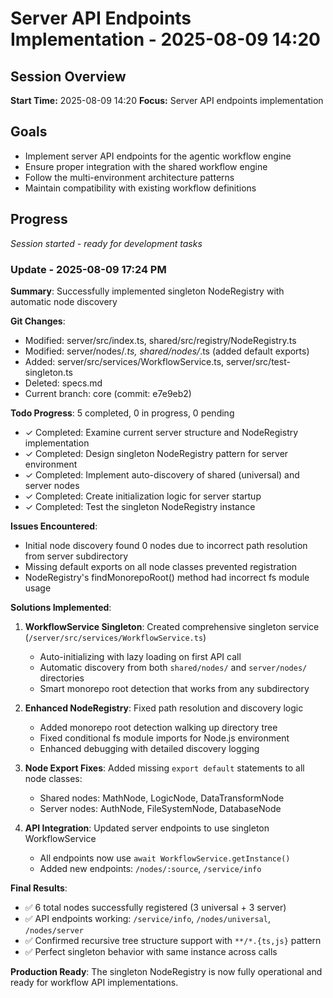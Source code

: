 # Server API Endpoints Implementation - 2025-08-09 14:20

## Session Overview
**Start Time:** 2025-08-09 14:20
**Focus:** Server API endpoints implementation

## Goals
- Implement server API endpoints for the agentic workflow engine
- Ensure proper integration with the shared workflow engine
- Follow the multi-environment architecture patterns
- Maintain compatibility with existing workflow definitions

## Progress
*Session started - ready for development tasks*

### Update - 2025-08-09 17:24 PM

**Summary**: Successfully implemented singleton NodeRegistry with automatic node discovery

**Git Changes**:
- Modified: server/src/index.ts, shared/src/registry/NodeRegistry.ts
- Modified: server/nodes/*.ts, shared/nodes/*.ts (added default exports)
- Added: server/src/services/WorkflowService.ts, server/src/test-singleton.ts
- Deleted: specs.md
- Current branch: core (commit: e7e9eb2)

**Todo Progress**: 5 completed, 0 in progress, 0 pending
- ✓ Completed: Examine current server structure and NodeRegistry implementation
- ✓ Completed: Design singleton NodeRegistry pattern for server environment  
- ✓ Completed: Implement auto-discovery of shared (universal) and server nodes
- ✓ Completed: Create initialization logic for server startup
- ✓ Completed: Test the singleton NodeRegistry instance

**Issues Encountered**:
- Initial node discovery found 0 nodes due to incorrect path resolution from server subdirectory
- Missing default exports on all node classes prevented registration
- NodeRegistry's findMonorepoRoot() method had incorrect fs module usage

**Solutions Implemented**:
1. **WorkflowService Singleton**: Created comprehensive singleton service (`/server/src/services/WorkflowService.ts`)
   - Auto-initializing with lazy loading on first API call
   - Automatic discovery from both `shared/nodes/` and `server/nodes/` directories
   - Smart monorepo root detection that works from any subdirectory

2. **Enhanced NodeRegistry**: Fixed path resolution and discovery logic
   - Added monorepo root detection walking up directory tree
   - Fixed conditional fs module imports for Node.js environment
   - Enhanced debugging with detailed discovery logging

3. **Node Export Fixes**: Added missing `export default` statements to all node classes:
   - Shared nodes: MathNode, LogicNode, DataTransformNode  
   - Server nodes: AuthNode, FileSystemNode, DatabaseNode

4. **API Integration**: Updated server endpoints to use singleton WorkflowService
   - All endpoints now use `await WorkflowService.getInstance()`
   - Added new endpoints: `/nodes/:source`, `/service/info`

**Final Results**:
- ✅ 6 total nodes successfully registered (3 universal + 3 server)
- ✅ API endpoints working: `/service/info`, `/nodes/universal`, `/nodes/server`
- ✅ Confirmed recursive tree structure support with `**/*.{ts,js}` pattern
- ✅ Perfect singleton behavior with same instance across calls

**Production Ready**: The singleton NodeRegistry is now fully operational and ready for workflow API implementations.